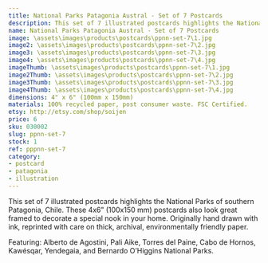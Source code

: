 ```yaml
---
title: National Parks Patagonia Austral - Set of 7 Postcards
description: This set of 7 illustrated postcards highlights the National Parks of southern Patagonia, Chile. Originally hand drawn with ink, reprinted with care on thick, archival, environmentally friendly paper.
name: National Parks Patagonia Austral - Set of 7 Postcards
image: \assets\images\products\postcards\ppnn-set-7\1.jpg
image2: \assets\images\products\postcards\ppnn-set-7\2.jpg
image3: \assets\images\products\postcards\ppnn-set-7\3.jpg
image4: \assets\images\products\postcards\ppnn-set-7\4.jpg
imageThumb: \assets\images\products\postcards\ppnn-set-7\1.jpg
image2Thumb: \assets\images\products\postcards\ppnn-set-7\2.jpg
image3Thumb: \assets\images\products\postcards\ppnn-set-7\3.jpg
image4Thumb: \assets\images\products\postcards\ppnn-set-7\4.jpg
dimensions: 4" x 6" (100mm x 150mm)
materials: 100% recycled paper, post consumer waste. FSC Certified.
etsy: http://etsy.com/shop/soijen
price: 6
sku: 030002
slug: ppnn-set-7
stock: 1
ref: pppnn-set-7
category:
- postcard
- patagonia
- illustration
---
```

This set of 7 illustrated postcards highlights the National Parks of southern Patagonia, Chile. These 4x6” (100x150 mm) postcards also look great framed to decorate a special nook in your home. Originally hand drawn with ink, reprinted with care on thick, archival, environmentally friendly paper.

Featuring: Alberto de Agostini, Pali Aike, Torres del Paine, Cabo de Hornos, Kawésqar, Yendegaia, and Bernardo O’Higgins National Parks.
